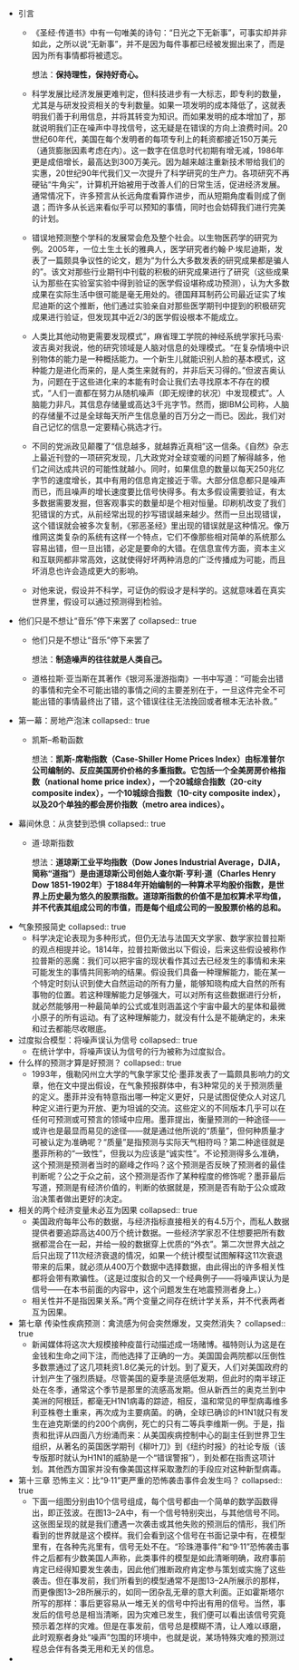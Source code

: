 - 引言
	- 《圣经·传道书》中有一句唯美的诗句：“日光之下无新事”，可事实却并非如此，之所以说“无新事”，并不是因为每件事都已经被发掘出来了，而是因为所有事情都将被遗忘。
	  
	  想法：**保持理性，保持好奇心。**
	- 科学发展比经济发展更难判定，但科技进步有一大标志，即专利的数量，尤其是与研发投资相关的专利数量。如果一项发明的成本降低了，这就表明我们善于利用信息，并将其转变为知识。而如果发明的成本增加了，那就说明我们正在噪声中寻找信号，这无疑是在错误的方向上浪费时间。20世纪60年代，美国在每个发明者的每项专利上的耗资都接近150万美元（通货膨胀因素考虑在内）。这一数字在信息时代初期有增无减，1986年更是成倍增长，最高达到300万美元。因为越来越注重新技术带给我们的实惠，20世纪90年代我们又一次提升了科学研究的生产力。各项研究不再硬钻“牛角尖”，计算机开始被用于改善人们的日常生活，促进经济发展。通常情况下，许多预言从长远角度看算作进步，而从短期角度看则成了倒退；而许多从长远来看似乎可以预知的事情，同时也会妨碍我们进行完美的计划。
	- 错误地预测整个学科的发展常会危及整个社会。以生物医药学的研究为例。2005年，一位土生土长的雅典人，医学研究者约翰·P·埃尼迪斯，发表了一篇颇具争议性的论文，题为“为什么大多数发表的研究成果都是骗人的”。该文对那些行业期刊中刊载的积极的研究成果进行了研究（这些成果认为那些在实验室实验中得到验证的医学假设堪称成功预测），认为大多数成果在实际生活中很可能是毫无用处的。德国拜耳制药公司最近证实了埃尼迪斯的这个推断，他们通过实验亲自对那些医学期刊中提到的积极研究成果进行验证，但发现其中近2/3的医学假设根本不能成立。
	- 人类比其他动物更需要发现模式”，麻省理工学院的神经系统学家托马索·波吉奥对我说，他的研究领域是人脑对信息的处理模式。“在复杂情境中识别物体的能力是一种概括能力。一个新生儿就能识别人脸的基本模式，这种能力是进化而来的，是人类生来就有的，并非后天习得的。”但波吉奥认为，问题在于这些进化来的本能有时会让我们去寻找原本不存在的模式，“人们一直都在努力从随机噪声（即无规律的状况）中发现模式”。人脑能力非凡，其信息存储量或高达3千兆字节。然而，据IBM公司称，人脑的存储量不过是全球每天所产生信息量的百万分之一而已。因此，我们对自己记忆的信息一定要精心挑选才行。
	- 不同的党派政见颠覆了“信息越多，就越靠近真相”这一信条。《自然》杂志上最近刊登的一项研究发现，几大政党对全球变暖的问题了解得越多，他们之间达成共识的可能性就越小。同时，如果信息的数量以每天250兆亿字节的速度增长，其中有用的信息肯定接近于零。大部分信息都只是噪声而已，而且噪声的增长速度要比信号快得多。有太多假设需要验证，有太多数据需要发掘，但客观事实的数量却是个相对恒量。印刷机改变了我们犯错误的方式，从前经常出现的抄写错误越来越少。然而一旦出现错误，这个错误就会被多次复制，《邪恶圣经》里出现的错误就是这种情况。像万维网这类复杂的系统有这样一个特点，它们不像那些相对简单的系统那么容易出错，但一旦出错，必定是要命的大错。在信息宣传方面，资本主义和互联网都非常高效，这就使得好坏两种消息的广泛传播成为可能，而且坏消息也许会造成更大的影响。
	- 对他来说，假设并不科学，可证伪的假设才是科学的。这就意味着在真实世界里，假设可以通过预测得到检验。
- 他们只是不想让“音乐”停下来罢了
  collapsed:: true
	- 他们只是不想让“音乐”停下来罢了
	  
	  想法：**制造噪声的往往就是人类自己。**
	- 道格拉斯·亚当斯在其著作《银河系漫游指南》一书中写道：“可能会出错的事情和完全不可能出错的事情之间的主要差别在于，一旦这件完全不可能出错的事情最终出了错，这个错误往往无法挽回或者根本无法补救。”
- 第一幕：房地产泡沫
  collapsed:: true
	- 凯斯–希勒函数
	  
	  想法：**凯斯-席勒指数（Case-Shiller Home Prices Index）由标准普尔公司编制的、反应美国房价价格的多重指数。它包括一个全美房房价格指数（national home price index），一个20城综合指数（20-city composite index），一个10城综合指数（10-city composite index），以及20个单独的都会房价指数（metro area indices）。**
- 幕间休息：从贪婪到恐惧
  collapsed:: true
	- 道·琼斯指数
	  
	  想法：**道琼斯工业平均指数（Dow Jones Industrial Average，DJIA，简称“道指”）是由道琼斯公司创始人查尔斯·亨利·道（Charles Henry Dow 1851-1902年）于1884年开始编制的一种算术平均股价指数，是世界上历史最为悠久的股票指数。道琼斯指数的价值不是加权算术平均值，并不代表其组成公司的市值，而是每个组成公司的一股股票价格的总和。**
- 气象预报简史
  collapsed:: true
	- 科学决定论表现为多种形式，但仍无法与法国天文学家、数学家拉普拉斯的观点相提并论。1814年，拉普拉斯做出以下假设，后来这些假设被称作拉普斯的恶魔：我们可以把宇宙的现状看作其过去已经发生的事情和未来可能发生的事情共同影响的结果。假设我们具备一种理解能力，能在某一个特定时刻认识到使大自然运动的所有力量，能够知晓构成大自然的所有事物的位置。若这种理解能力足够强大，可以对所有这些数据进行分析，就必然能够用一种最简单的公式或准则涵盖这个宇宙中最大的星体和最微小原子的所有运动。有了这种理解能力，就没有什么是不能确定的，未来和过去都能尽收眼底。
- 过度拟合模型：将噪声误认为信号
  collapsed:: true
	- 在统计学中，将噪声误认为信号的行为被称为过度拟合。
- 什么样的预测才算是好预测？
  collapsed:: true
	- 1993年，俄勒冈州立大学的气象学家艾伦·墨菲发表了一篇颇具影响力的文章，他在文中提出假设，在气象预报群体中，有3种常见的关于预测质量的定义。墨菲并没有特意指出哪一种定义更好，只是试图促使众人对这几种定义进行更为开放、更为坦诚的交流。这些定义的不同版本几乎可以在任何可预测或可预言的领域中应用。墨菲提出，衡量预测的一种途径——或许也是最显而易见的途径——就是通过他所说的“质量”，但何种质量才可被认定为准确呢？“质量”是指预测与实际天气相符吗？第二种途径就是墨菲所称的“一致性”，但我以为应该是“诚实性”。不论预测得多么准确，这个预测是预测者当时的巅峰之作吗？这个预测是否反映了预测者的最佳判断呢？公之于众之前，这个预测是否作了某种程度的修饰呢？墨菲最后写道，预测是有经济价值的，判断的依据就是，预测是否有助于公众或政治决策者做出更好的决定。
- 相关的两个经济变量未必互为因果
  collapsed:: true
	- 美国政府每年公布的数据，与经济指标直接相关的有4.5万个，而私人数据提供者要追踪高达400万个统计数据。一些经济学家忍不住想要把所有数据都混合在一起，并给一般的数据穿上优质的“外衣”。第二次世界大战之后只出现了11次经济衰退的情况，如果一个统计模型试图解释这11次衰退带来的后果，就必须从400万个数据中选择数据，由此得出的许多相关性都将会带有欺骗性。（这是过度拟合的又一个经典例子——将噪声误认为是信号——在本书前面的内容中，这个问题发生在地震预测者身上。）
	- 相关性并不是指因果关系。”两个变量之间存在统计学关系，并不代表两者互为因果。
- 第七章 传染性疾病预测：禽流感为何会突然爆发，又突然消失？
  collapsed:: true
	- 新闻媒体将这次大规模接种疫苗行动描述成一场赌博。福特则认为这是在金钱和生命之间下注，而他选择了正确的一方。美国国会两院都以压倒性多数票通过了这几项耗资1.8亿美元的计划。到了夏天，人们对美国政府的计划产生了强烈质疑。尽管美国的夏季是流感低发期，但此时的南半球正处在冬季，通常这个季节是那里的流感高发期。但从新西兰的奥克兰到中美洲的阿根廷，都毫无H1N1病毒的踪迹，相反，温和常见的甲型病毒维多利亚株卷土重来，再次成为主要病菌。的确，全球已确诊的H1N1就只有发生在迪克斯堡的约200个病例，死亡的只有二等兵李维斯一例。于是，指责和批评从四面八方纷涌而来：从美国疾病控制中心的副主任到世界卫生组织，从著名的英国医学期刊《柳叶刀》到《纽约时报》的社论专版（该专版那时就认为H1N1的威胁是一个“错误警报”），到处都在指责这项计划。其他西方国家并没有像美国这样采取激烈的手段应对这种新型病毒。
- 第十三章 恐怖主义：比“9·11”更严重的恐怖袭击事件会发生吗？
  collapsed:: true
	- 下面一组图分别由10个信号组成，每个信号都由一个简单的数学函数得出，即正弦波。在图13–2A中，有一个信号特别突出，与其他信号不同。这张图呈现的就是我们遭遇一次袭击或其他失败的预测后的情形，我们所看到的世界就是这个模样。我们会看到这个信号在书面记录中有，在模型里有，在各种先兆里有，信号无处不在。“珍珠港事件”和“9·11”恐怖袭击事件之后都有少数美国人声称，此类事件的模型是如此清晰明确，政府事前肯定已经得知要发生袭击，因此他们推断政府肯定参与策划或实施了这些袭击。但在事发前，我们所看到的模型通常不是图13–2A所展示的那样，而更像图13–2B所展示的，如同一团杂乱无章的意大利面。正如霍斯塔尔所写的那样：事后更容易从一堆无关的信号中捋出有用的信号。当然，事发后的信号总是相当清晰，因为灾难已发生，我们便可以看出该信号究竟预示着怎样的灾难。但是在事发前，信号总是模糊不清，让人难以琢磨，此时观察者身处“噪声”包围的环境中，也就是说，某场特殊灾难的预测过程总会伴有各类无用和无关的信息。
-
